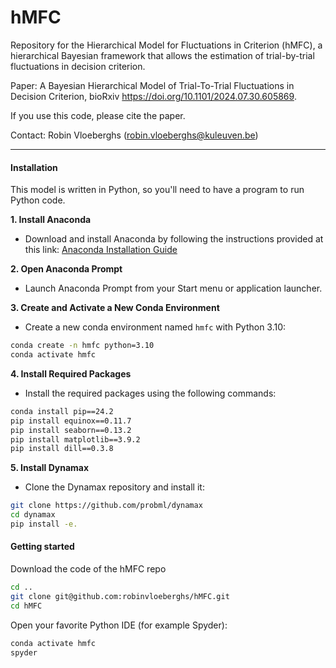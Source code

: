 # hMFC
Repository for the Hierarchical Model for Fluctuations in Criterion (hMFC), a hierarchical Bayesian framework that allows the estimation of trial-by-trial fluctuations in decision criterion.

Paper: A Bayesian Hierarchical Model of Trial-To-Trial Fluctuations in Decision Criterion, bioRxiv https://doi.org/10.1101/2024.07.30.605869.

If you use this code, please cite the paper.

Contact: Robin Vloeberghs (robin.vloeberghs@kuleuven.be)



---

#### Installation

This model is written in Python, so you'll need to have a program to run Python code.

**1. Install Anaconda**
   * Download and install Anaconda by following the instructions provided at this link: [Anaconda Installation Guide](https://docs.anaconda.com/anaconda/install/)

**2. Open Anaconda Prompt**
   * Launch Anaconda Prompt from your Start menu or application launcher.
   
**3. Create and Activate a New Conda Environment** 
   * Create a new conda environment named `hmfc` with Python 3.10:
```bash
conda create -n hmfc python=3.10
conda activate hmfc
```
**4. Install Required Packages**
   * Install the required packages using the following commands:
```bash
conda install pip==24.2
pip install equinox==0.11.7
pip install seaborn==0.13.2
pip install matplotlib==3.9.2
pip install dill==0.3.8
```
**5. Install Dynamax**
   * Clone the Dynamax repository and install it:
```bash
git clone https://github.com/probml/dynamax
cd dynamax
pip install -e.
```

#### Getting started
Download the code of the hMFC repo
```bash
cd ..
git clone git@github.com:robinvloeberghs/hMFC.git
cd hMFC
```

Open your favorite Python IDE (for example Spyder):
```python
conda activate hmfc
spyder
```



